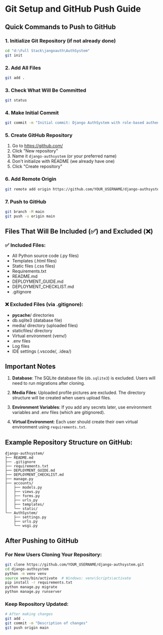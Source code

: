 # Git Setup and GitHub Push Guide

## Quick Commands to Push to GitHub

### 1. Initialize Git Repository (if not already done)
```bash
cd "d:\Full Stack\jangoauth\AuthSystem"
git init
```

### 2. Add All Files
```bash
git add .
```

### 3. Check What Will Be Committed
```bash
git status
```

### 4. Make Initial Commit
```bash
git commit -m "Initial commit: Django AuthSystem with role-based authentication"
```

### 5. Create GitHub Repository
1. Go to https://github.com/
2. Click "New repository"
3. Name it `django-authsystem` (or your preferred name)
4. Don't initialize with README (we already have one)
5. Click "Create repository"

### 6. Add Remote Origin
```bash
git remote add origin https://github.com/YOUR_USERNAME/django-authsystem.git
```

### 7. Push to GitHub
```bash
git branch -M main
git push -u origin main
```

## Files That Will Be Included (✅) and Excluded (❌)

### ✅ Included Files:
- All Python source code (.py files)
- Templates (.html files)
- Static files (.css files)
- Requirements.txt
- README.md
- DEPLOYMENT_GUIDE.md
- DEPLOYMENT_CHECKLIST.md
- .gitignore

### ❌ Excluded Files (via .gitignore):
- __pycache__/ directories
- db.sqlite3 (database file)
- media/ directory (uploaded files)
- staticfiles/ directory
- Virtual environment (venv/)
- .env files
- Log files
- IDE settings (.vscode/, .idea/)

## Important Notes

1. **Database**: The SQLite database file (`db.sqlite3`) is excluded. Users will need to run migrations after cloning.

2. **Media Files**: Uploaded profile pictures are excluded. The directory structure will be created when users upload files.

3. **Environment Variables**: If you add any secrets later, use environment variables and .env files (which are gitignored).

4. **Virtual Environment**: Each user should create their own virtual environment using `requirements.txt`.

## Example Repository Structure on GitHub:
```
django-authsystem/
├── README.md
├── .gitignore
├── requirements.txt
├── DEPLOYMENT_GUIDE.md
├── DEPLOYMENT_CHECKLIST.md
├── manage.py
├── accounts/
│   ├── models.py
│   ├── views.py
│   ├── forms.py
│   ├── urls.py
│   ├── templates/
│   └── static/
└── AuthSystem/
    ├── settings.py
    ├── urls.py
    └── wsgi.py
```

## After Pushing to GitHub

### For New Users Cloning Your Repository:
```bash
git clone https://github.com/YOUR_USERNAME/django-authsystem.git
cd django-authsystem
python -m venv venv
source venv/bin/activate  # Windows: venv\Scripts\activate
pip install -r requirements.txt
python manage.py migrate
python manage.py runserver
```

### Keep Repository Updated:
```bash
# After making changes
git add .
git commit -m "Description of changes"
git push origin main
```
